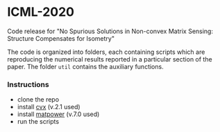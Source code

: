 # ICML-2020
Code release for "No Spurious Solutions in Non-convex Matrix Sensing: Structure Compensates for Isometry"

The code is organized into folders, each containing scripts which are reproducing the numerical results reported in a particular section of the paper. The folder `util` contains the auxiliary functions.

### Instructions
 - clone the repo
 - install [cvx](http://cvxr.com/cvx/doc/install.html) (v.2.1 used)
 - install [matpower](https://matpower.org/about/get-started/) (v.7.0 used)
 - run the scripts
